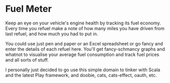 Fuel Meter
===

Keep an eye on your vehicle's engine health by tracking its fuel economy. Every time you refuel make a note of how many miles you have driven from last refuel, and how much you had to put in.

You could use just pen and paper or an Excel spreadsheet or go fancy and enter the details of each refuel here. You'll get fancy-schmancy graphs and whatnot to visualise your average fuel consumption and track fuel prices and all sorts of stuff.

I personally just decided to go use this simple domain to tinker with Scala and the latest Play framework, and doobie, cats, cats-effect, oauth, etc.
